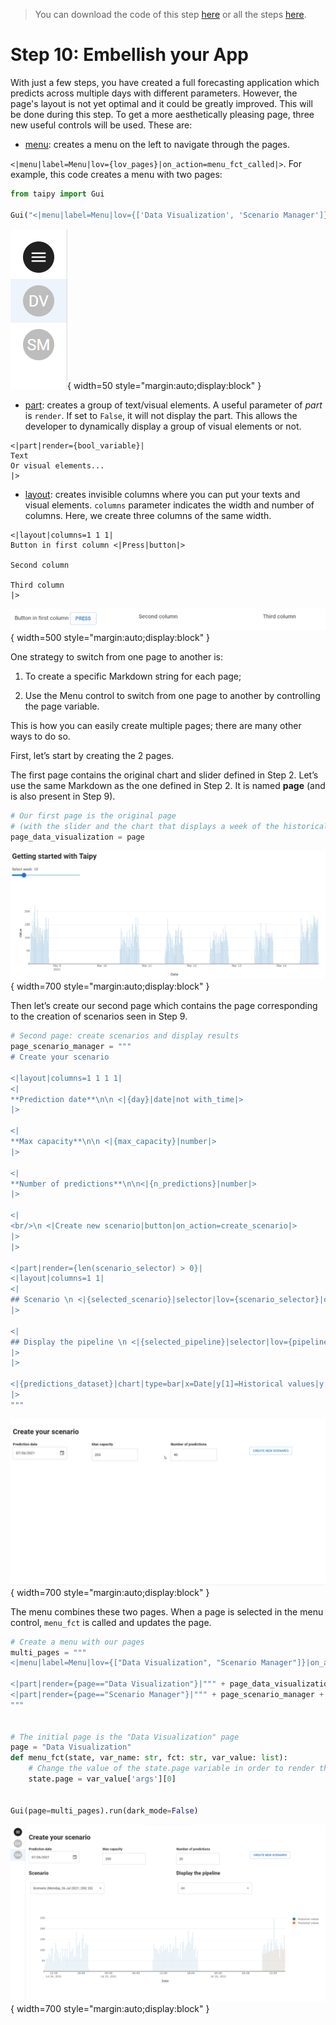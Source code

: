 > You can download the code of this step [here](../src/step_10.py) or all the steps [here](https://github.com/Avaiga/taipy-getting-started/tree/develop/src).

# Step 10: Embellish your App

With just a few steps, you have created a full forecasting application which predicts across multiple days with different parameters. However, the page's layout is not yet optimal and it could be greatly improved. This will be done during this step. To get a more aesthetically pleasing page, three new useful controls will be used. These are:

- [menu](https://docs.taipy.io/manuals/gui/viselements/menu/): creates a menu on the left to navigate through the pages.

`<|menu|label=Menu|lov={lov_pages}|on_action=menu_fct_called|>`. For example, this code creates a menu with two pages:

```python
from taipy import Gui

Gui("<|menu|label=Menu|lov={['Data Visualization', 'Scenario Manager']}|>").run()
```

![Menu](menu.png){ width=50 style="margin:auto;display:block" }



- [part](https://docs.taipy.io/manuals/gui/viselements/part/): creates a group of text/visual elements. A useful parameter of *part* is `render`. If set to `False`, it will not display the part. This allows the developer to dynamically display a group of visual elements or not.

```
<|part|render={bool_variable}|
Text
Or visual elements...
|>
```

- [layout](https://docs.taipy.io/manuals/gui/viselements/layout/): creates invisible columns where you can put your texts and visual elements. `columns` parameter indicates the width and number of columns. Here, we create three columns of the same width.

```
<|layout|columns=1 1 1|
Button in first column <|Press|button|>

Second column

Third column
|>
```

![Layout](layout.png){ width=500 style="margin:auto;display:block" }


One strategy to switch from one page to another is:

1. To create a specific Markdown string for each page;

2. Use the Menu control to switch from one page to another by controlling the page variable.

This is how you can easily create multiple pages; there are many other ways to do so.
 
First, let’s start by creating the 2 pages.

The first page contains the original chart and slider defined in Step 2. Let’s use the same Markdown as the one defined in Step 2. It is named __page__ (and is also present in Step 9). 


```python
# Our first page is the original page
# (with the slider and the chart that displays a week of the historical data)
page_data_visualization = page
```

![Data Visualization](data_visualization.png){ width=700 style="margin:auto;display:block" }


Then let’s create our second page which contains the page corresponding to the creation of scenarios seen in Step 9.

```python
# Second page: create scenarios and display results
page_scenario_manager = """
# Create your scenario

<|layout|columns=1 1 1 1|
<|
**Prediction date**\n\n <|{day}|date|not with_time|>
|>

<|
**Max capacity**\n\n <|{max_capacity}|number|>
|>

<|
**Number of predictions**\n\n<|{n_predictions}|number|>
|>

<|
<br/>\n <|Create new scenario|button|on_action=create_scenario|>
|>
|>

<|part|render={len(scenario_selector) > 0}|
<|layout|columns=1 1|
<|
## Scenario \n <|{selected_scenario}|selector|lov={scenario_selector}|dropdown|>
|>

<|
## Display the pipeline \n <|{selected_pipeline}|selector|lov={pipeline_selector}|dropdown|>
|>
|>

<|{predictions_dataset}|chart|type=bar|x=Date|y[1]=Historical values|y[2]=Predicted values|height=80%|width=100%|>
|>
"""
```

![Scenario Manager](scenario_manager.gif){ width=700 style="margin:auto;display:block" }


The menu combines these two pages. When a page is selected in the menu control, `menu_fct` is called and updates the 
page.

```python
# Create a menu with our pages
multi_pages = """
<|menu|label=Menu|lov={["Data Visualization", "Scenario Manager"]}|on_action=menu_fct|>

<|part|render={page=="Data Visualization"}|""" + page_data_visualization + """|>
<|part|render={page=="Scenario Manager"}|""" + page_scenario_manager + """|>
"""


# The initial page is the "Data Visualization" page
page = "Data Visualization"
def menu_fct(state, var_name: str, fct: str, var_value: list):
    # Change the value of the state.page variable in order to render the correct page
    state.page = var_value['args'][0]


Gui(page=multi_pages).run(dark_mode=False)
```

![Multi Pages](multi_pages.png){ width=700 style="margin:auto;display:block" }

